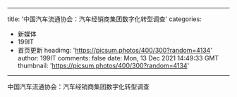 
---
title: '中国汽车流通协会：汽车经销商集团数字化转型调查'
categories: 
 - 新媒体
 - 199IT
 - 首页更新
headimg: 'https://picsum.photos/400/300?random=4134'
author: 199IT
comments: false
date: Mon, 13 Dec 2021 14:49:33 GMT
thumbnail: 'https://picsum.photos/400/300?random=4134'
---

<div>   
中国汽车流通协会：汽车经销商集团数字化转型调查  
</div>
            